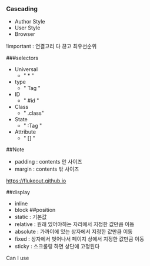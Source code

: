 ### Cascading
- Author Style
- User Style
- Browser

!important : 연결고리 다 끊고 최우선순위

###selectors
- Universal
  - " * "
- type
  - " Tag "
- ID
  - " #id "
- Class
  - " .class"
- State
  - " :Tag "
- Attribute
  - " [] "
    

##Note
- padding : contents 안 사이즈
- margin : contents 밖 사이즈

https://flukeout.github.io

##display
- inline
- block
##position
- static : 기본값
- relative : 원래 있어야하는 자리에서 지정한 값만큼 이동
- absolute : 가까이에 있는 상자에서 지정한 값만큼 이동
- fixed  : 상자에서 벗어나서 페이지 상에서 지정한 값만큼 이동
- sticky : 스크롤링 하면 상단에 고정된다

Can I use